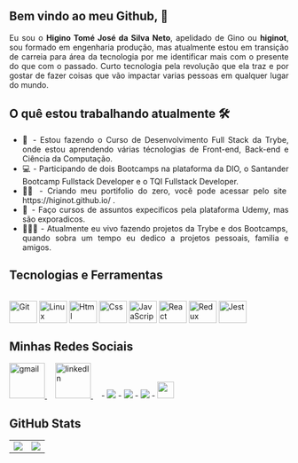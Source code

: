 ## Bem vindo ao meu Github, 👋
<div align="justify" display="flex">
  Eu sou o <strong>Higino Tomé José da Silva Neto</strong>, apelidado de Gino ou <strong>higinot</strong>, sou formado em engenharia produção, mas atualmente estou em transição de carreia para área da tecnologia por me identificar mais com o presente do que com o passado. Curto tecnologia pela revolução que ela traz e por gostar de fazer coisas que vão impactar varias pessoas em qualquer lugar do mundo.

 </div>

## O quê estou trabalhando atualmente 🛠️

<ul align="justify">
  <li>🚀 - Estou fazendo o Curso de Desenvolvimento Full Stack da Trybe, onde estou aprendendo várias técnologias de Front-end, Back-end e Ciência da Computação.</li>
  <li>💻 - Participando de dois Bootcamps na plataforma da DIO, o Santander Bootcamp Fullstack Developer e o TQI Fullstack Developer.</li>
  <li>🏃🏻 - Criando meu portifolio do zero, você pode acessar pelo site https://higinot.github.io/ .</li>
  <li>🧠 - Faço cursos de assuntos expecificos pela plataforma Udemy, mas são exporadicos.</li>
  <li>👨🏻‍💻 - Atualmente eu vivo fazendo projetos da Trybe e dos Bootcamps, quando sobra um tempo eu dedico a projetos pessoais, familia e amigos.</li>
</ul>

## Tecnologias e Ferramentas
<div style="display: inline_block"><br>
  <img align="center" alt="Git" height="40" width="50" src="https://cdn.jsdelivr.net/gh/devicons/devicon/icons/git/git-original.svg"> 
  <img align="center" alt="Linux" height="40" width="50" src="https://cdn.jsdelivr.net/gh/devicons/devicon/icons/linux/linux-original.svg">
  <img align="center" alt="Html" height="40" width="50" src="https://cdn.jsdelivr.net/gh/devicons/devicon/icons/html5/html5-plain-wordmark.svg">
  <img align="center" alt="Css" height="40" width="50" src="https://cdn.jsdelivr.net/gh/devicons/devicon/icons/css3/css3-plain-wordmark.svg">
  <img align="center" alt="JavaScript" height="40" width="50" src="https://cdn.jsdelivr.net/gh/devicons/devicon/icons/javascript/javascript-original.svg">
  <img align="center" alt="React" height="40" width="50" src="https://cdn.jsdelivr.net/gh/devicons/devicon/icons/react/react-original-wordmark.svg">
  <img align="center" alt="Redux" height="40" width="50" src="https://cdn.jsdelivr.net/gh/devicons/devicon/icons/redux/redux-original.svg">
  <img align="center" alt="Jest" height="40" width="50" src="https://cdn.jsdelivr.net/gh/devicons/devicon/icons/jest/jest-plain.svg">
</div>

## Minhas Redes Sociais
<div>
  <a style="margin-right: 15px;" href="engprodhigino@gmail.com" target="_blank">
    <img width="64px" alt="gmail" src="https://cdn-icons-png.flaticon.com/512/281/281769.png" />
  </a>
  <a style="margin-right: 15px;" href="https://www.linkedin.com/in/higino-neto-40634491/" target="_blank">
    <img width="64px" alt="linkedIn" src="https://cdn-icons-png.flaticon.com/512/174/174857.png" />
  </a>
  - <a href="https://www.instagram.com/teen_developer/"><img src="https://img.shields.io/badge/instagram%20@teen_developer-DD2476?style=for-the-badge&logo=instagram&logoColor=white"/></a>
- <a href="https://www.instagram.com/teen_developer/"><img src="https://img.shields.io/badge/facebook%20@saviomartin.1694-344E86?style=for-the-badge&logo=facebook&logoColor=white"/></a>
- <a href="https://www.instagram.com/teen_developer/"><img src="https://img.shields.io/badge/twitter%20@saviomartin3-0D95E8?style=for-the-badge&logo=twitter&logoColor=white"/></a>
- <a href="https://savio.works/"><img height="30px" src="https://img.shields.io/badge/My%20Website:%20savio.works-8E2DE2?style=for-the-badge&logo=google%20chrome&logoColor=white"/></a>
</div>

## GitHub Stats
<table>
<tr><td>

  <a href="https://github.com/anuraghazra/github-readme-stats" rel="noopener noreferrer" target="_blank">
    <img align="center" src="https://github-readme-stats.vercel.app/api?username=higinot&show_icons=true&theme=blue-green" />
  </a>

</td><td>

  <a href="https://github.com/anuraghazra/github-readme-stats" rel="noopener noreferrer" target="_blank" target="_blank">
    <img align="center" src="https://github-readme-stats.vercel.app/api/top-langs/?username=higinot&layout=compact&theme=blue-green" />
  </a>

</td></tr>
</table>
